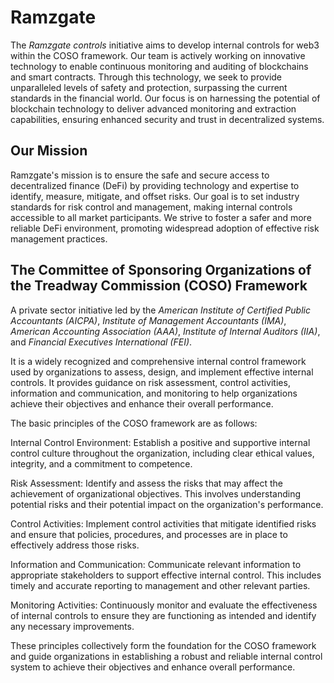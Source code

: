 # Ramzgate

The _Ramzgate controls_ initiative aims to develop internal controls for web3 within the COSO framework. Our team is actively working on innovative technology to enable continuous monitoring and auditing of blockchains and smart contracts. Through this technology, we seek to provide unparalleled levels of safety and protection, surpassing the current standards in the financial world. Our focus is on harnessing the potential of blockchain technology to deliver advanced monitoring and extraction capabilities, ensuring enhanced security and trust in decentralized systems.

## Our Mission
Ramzgate's mission is to ensure the safe and secure access to decentralized finance (DeFi) by providing technology and expertise to identify, measure, mitigate, and offset risks. Our goal is to set industry standards for risk control and management, making internal controls accessible to all market participants. We strive to foster a safer and more reliable DeFi environment, promoting widespread adoption of effective risk management practices.

## The Committee of Sponsoring Organizations of the Treadway Commission (COSO) Framework
A private sector initiative led by the _American Institute of Certified Public Accountants (AICPA)_, _Institute of Management Accountants (IMA)_, _American Accounting Association (AAA)_, _Institute of Internal Auditors (IIA)_, and _Financial Executives International (FEI)_. 

 It is a widely recognized and comprehensive internal control framework used by organizations to assess, design, and implement effective internal controls. It provides guidance on risk assessment, control activities, information and communication, and monitoring to help organizations achieve their objectives and enhance their overall performance.

The basic principles of the COSO framework are as follows:

Internal Control Environment: Establish a positive and supportive internal control culture throughout the organization, including clear ethical values, integrity, and a commitment to competence.

Risk Assessment: Identify and assess the risks that may affect the achievement of organizational objectives. This involves understanding potential risks and their potential impact on the organization's performance.

Control Activities: Implement control activities that mitigate identified risks and ensure that policies, procedures, and processes are in place to effectively address those risks.

Information and Communication: Communicate relevant information to appropriate stakeholders to support effective internal control. This includes timely and accurate reporting to management and other relevant parties.

Monitoring Activities: Continuously monitor and evaluate the effectiveness of internal controls to ensure they are functioning as intended and identify any necessary improvements.

These principles collectively form the foundation for the COSO framework and guide organizations in establishing a robust and reliable internal control system to achieve their objectives and enhance overall performance.

<!--

**Here are some ideas to get you started:**

🙋‍♀️ A short introduction - what is your organization all about?
🌈 Contribution guidelines - how can the community get involved?
👩‍💻 Useful resources - where can the community find your docs? Is there anything else the community should know?
🍿 Fun facts - what does your team eat for breakfast?
🧙 Remember, you can do mighty things with the power of [Markdown](https://docs.github.com/github/writing-on-github/getting-started-with-writing-and-formatting-on-github/basic-writing-and-formatting-syntax)
-->
